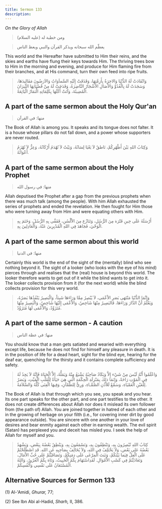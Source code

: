 ```yaml
---
title: Sermon 133
description: 
---
```


*On the Glory of Allah*

> ومن خطبة له (عليه السلام)

> يعظّم الله سبحانه ويذكر القرآن والنبي ويعظ الناس

This world and the Hereafter have submitted to Him their reins, and the
skies and earths have flung their keys towards Him. The thriving trees
bow to Him in the morning and evening, and produce for Him flaming fire
from their branches, and at His command, turn their own feed into ripe
fruits.

> وَانْقَادَتْ لَهُ الدُّنْيَا وَالاخِرَةُ بِأَزِمَّتِهَا، وَقَذَفَتْ إِلَيْهِ السَّماَوَاتُ وَالاَرَضُونَ
> مَقَالِيدَهَا، وَسَجَدَتْ لَهُ بِالْغُدُوِّ وَالاْصَالِ الاْشْجَارُ النَّاضِرَةُ، وَقَدَحَتْ لَهُ مِنْ قُضْبَانِهَا
> النِّيرَانَ الْمُضِيئَةَ، وَآتَتْ أُكُلَهَا بِكَلِمَاتِهِ الِّثمَارُ الْيَانِعَةُ.

## A part of the same sermon about the Holy Qur\'an

> منها: في القرآن

The Book of Allah is among you. It speaks and its tongue does not
falter. It is a house whose pillars do not fall down, and a power whose
supporters are never routed.

> وَكِتَابُ اللهِ بَيْنَ أَظْهُرِكُمْ، نَاطقٌ لاَ يَعْيَا لِسَانُهُ، وَبَيْتٌ لاَ تُهْدَمُ أَرْكَانُهُ، وَعِزٌّ لاَ
> تُهْزَمُ أَعْوَانُهُ.

## A part of the same sermon about the Holy Prophet

> منها: في رسول الله

Allah deputised the Prophet after a gap from the previous prophets when
there was much talk (among the people). With him Allah exhausted the
series of prophets and ended the revelation. He then fought for Him
those who were turning away from Him and were equating others with Him.

> أَرْسَلَهُ عَلَى حِينِ فَتْرَة مِنَ الرُّسُلِ، وَتَنَازُع مِنَ الاْلْسُنِ، فَقَفَّى بِهِ الرُّسُلَ، وَخَتَمَ بِهِ
> الْوَحْيَ، فَجَاهَدَ فِي اللهِ الْمُدْبِرِينَ عَنْهُ، وَالْعَادِلِينَ بِهِ.

## A part of the same sermon about this world

> منها: في الدنيا

Certainly this world is the end of the sight of the (mentally) blind who
see nothing beyond it. The sight of a looker (who looks with the eye of
his mind) pierces through and realises that the (real) house is beyond
this world. The looker therefore wants to get out of it while the blind
wants to get into it. The looker collects provision from it (for the
next world) while the blind collects provision for this very world.

> وَإِنَّمَا الدُّنْيَا مَنْتَهَى بَصَرِ الاْعْمَى، لاَ يُبْصِرُ مِمَّا وَرَاءَهَا شَيئاً، وَالْبَصِيرُ يَنْفُذُهَا
> بَصَرُهُ، وَيَعْلَمُ أَنَّ الدَّارَ وَرَاءَهَا، فَالبَصِيرُ مِنْهَا شَاخِصٌ، وَالاْعْمَى إِلَيْهَا شَاخِصٌ،
> وَالْبَصِيرُ مِنْهَا مُتَزَوِّدٌ، وَالاْعْمَى لَهَا مُتَزَوِّدٌ.

## A part of the same sermon - A caution

> منها: في عظة الناس

You should know that a man gets satiated and wearied with everything
except life, because he does not find for himself any pleasure in death.
It is in the position of life for a dead heart, sight for the blind eye,
hearing for the deaf ear, quenching for the thirsty and it contains
complete sufficiency and safety.

> وَاعْلَمُوا أَنَّهُ لَيْسَ مِنْ شَيْء إِلاَّ وَيَكَادُ صَاحِبُهُ يَشْبَعُ مِنْهُ وَيَمَلُّهُ، إِلاَّ الْحَيَاةَ فَإِنَّهُ
> لاَ يَجِدُ لَهُ فِي الْمَوْتِ رَاحَةً، وَإِنَمَا ذلِكَ بِمَنْزِلَةِ الْحِكْمَةِ الَّتي هِيَ حَيَاةٌ لِلْقَلْبِ
> الْمَيِّتِ، وَبَصَرٌ لِلْعَيْنِ الْعَمْيَاءِ، وَسَمْعٌ لَلاْذُنِ الصَّمَّـاءِ، وَرِيٌّ لِلظَّمْآنِ، وَفِيهَا الْغِنَى
> كُلُّهُ وَالسَّلاَمَةُ.

The Book of Allah is that through which you see, you speak and you hear.
Its one part speaks for the other part, and one part testifies to the
other. It does not create differences about Allah nor does it mislead
its own follower from (the path of) Allah. You are joined together in
hatred of each other and in the growing of herbage on your filth (i.e.,
for covering inner dirt by good appearance outside). You are sincere
with one another in your love of desires and bear enmity against each
other in earning wealth. The evil spirit (Satan) has perplexed you and
deceit has misled you. I seek the help of Allah for myself and you.

> كِتَابُ اللهِ تُبْصِرُونَ بِهِ، وَتَنْطِقُونَ بِهِ، وَتَسْمَعُونَ بِهِ، وَيَنْطِقُ بَعْضُهُ بِبَعْض، وَيَشْهَدُ
> بَعْضُهُ عَلى بَعْض، وَلاَ يَخْتَلِفُ فِي اللهِ، وَلاَ يُخَالِفُ بِصَاحِبِهِ عَنِ اللهِ. قَدِ اصْطَلَحْتُمْ
> عَلَى الْغِلِّ فِيَما بَيْنَكُمْ، وَنَبَتَ الْمرْعَى عَلَى دِمَنِكُمْ، وَتَصَافَيْتُمْ عَلى حُبِّ الاْمَالَ،
> وَتَعَادَيْتُمْ فِي كَسْبِ الاْمْوَالِ. لَقَدِاسْتَهَامَ بِكُمُ الْخَبِيثُ، وَتَاهَ بِكُمُ الْغُرُورُ، وَاللهُ
> الْمُسْتَعَانُ عَلَى نَفْسِي وَأَنْفُسِكُمْ.

## Alternative Sources for Sermon 133

\(1\) Al-\'Amidi, *Ghurar,* 77;

\(2\) See Ibn Abi al-Hadid, *Sharh,* II, 386.